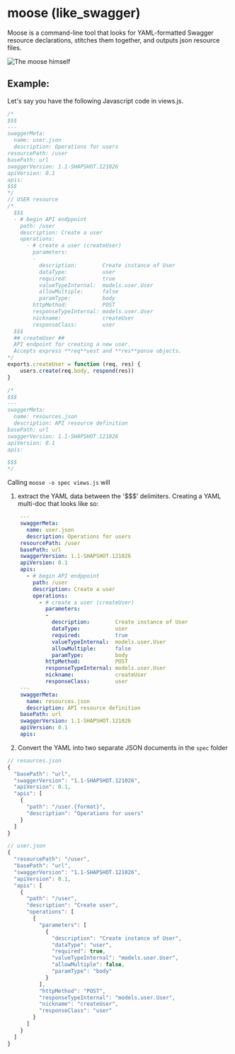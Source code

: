 # moose (like_swagger)

Moose is a command-line tool that looks for YAML-formatted Swagger resource declarations, stitches them together, and outputs json resource files.

![The moose himself](http://aaronmccall.github.com/moose_like_swagger.js/docs/the_moose_himself.png)

## Example:
Let's say you have the following Javascript code in views.js.

```javascript
/*
$$$
---
swaggerMeta:
  name: user.json
  description: Operations for users
resourcePath: /user
basePath: url
swaggerVersion: 1.1-SHAPSHOT.121026
apiVersion: 0.1
apis:
$$$
*/
// USER resource
/*
  $$$
  - # begin API endppoint
    path: /user
    description: Create a user
    operations:
      - # create a user (createUser)
        parameters:
        -
          description:        Create instance of User
          dataType:           user
          required:           true
          valueTypeInternal:  models.user.User
          allowMultiple:      false
          paramType:          body
        httpMethod:           POST
        responseTypeInternal: models.user.User
        nickname:             createUser
        responseClass:        user
  $$$
  ## createUser ##
  API endpoint for creating a new user.
  Accepts express **req**uest and **res**ponse objects.
*/
exports.createUser = function (req, res) {
    users.create(req.body, respond(res))
}

/*
$$$
---
swaggerMeta:
  name: resources.json
  description: API resource definition
basePath: url
swaggerVersion: 1.1-SHAPSHOT.121026
apiVersion: 0.1
apis:

$$$
*/
```
Calling `moose -o spec views.js` will 

1.  extract the YAML data between the '$$$' delimiters. Creating a YAML multi-doc that looks like so: 

```yaml
    ---
    swaggerMeta:
      name: user.json
      description: Operations for users
    resourcePath: /user
    basePath: url
    swaggerVersion: 1.1-SHAPSHOT.121026
    apiVersion: 0.1
    apis:
      - # begin API endppoint
        path: /user
        description: Create a user
        operations:
          - # create a user (createUser)
            parameters:
            -
              description:        Create instance of User
              dataType:           user
              required:           true
              valueTypeInternal:  models.user.User
              allowMultiple:      false
              paramType:          body
            httpMethod:           POST
            responseTypeInternal: models.user.User
            nickname:             createUser
            responseClass:        user
    ---
    swaggerMeta:
      name: resources.json
      description: API resource definition
    basePath: url
    swaggerVersion: 1.1-SHAPSHOT.121026
    apiVersion: 0.1
    apis:
```

2. Convert the YAML into two separate JSON documents in the `spec` folder

```javascript
// resources.json
{
  "basePath": "url",
  "swaggerVersion": "1.1-SHAPSHOT.121026",
  "apiVersion": 0.1,
  "apis": [
    {
      "path": "/user.{format}",
      "description": "Operations for users"
    }
  ]
}

// user.json
{
  "resourcePath": "/user",
  "basePath": "url",
  "swaggerVersion": "1.1-SHAPSHOT.121026",
  "apiVersion": 0.1,
  "apis": [
    {
      "path": "/user",
      "description": "Create user",
      "operations": [
        {
          "parameters": [
            {
              "description": "Create instance of User",
              "dataType": "user",
              "required": true,
              "valueTypeInternal": "models.user.User",
              "allowMultiple": false,
              "paramType": "body"
            }
          ],
          "httpMethod": "POST",
          "responseTypeInternal": "models.user.User",
          "nickname": "createUser",
          "responseClass": "user"
        }
      ]
    }
  ]
}
```